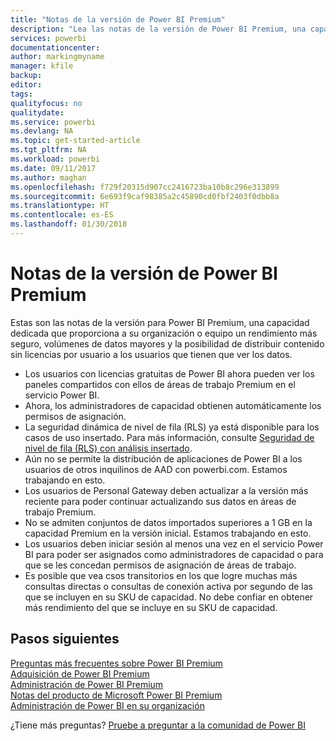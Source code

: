 ```yaml
---
title: "Notas de la versión de Power BI Premium"
description: "Lea las notas de la versión de Power BI Premium, una capacidad dedicada para su organización o equipo."
services: powerbi
documentationcenter: 
author: markingmyname
manager: kfile
backup: 
editor: 
tags: 
qualityfocus: no
qualitydate: 
ms.service: powerbi
ms.devlang: NA
ms.topic: get-started-article
ms.tgt_pltfrm: NA
ms.workload: powerbi
ms.date: 09/11/2017
ms.author: maghan
ms.openlocfilehash: f729f20315d907cc2416723ba10b8c296e313899
ms.sourcegitcommit: 6e693f9caf98385a2c45890cd0fbf2403f0dbb8a
ms.translationtype: HT
ms.contentlocale: es-ES
ms.lasthandoff: 01/30/2018
---
```

# <a name="power-bi-premium-release-notes"></a>Notas de la versión de Power BI Premium
Estas son las notas de la versión para Power BI Premium, una capacidad dedicada que proporciona a su organización o equipo un rendimiento más seguro, volúmenes de datos mayores y la posibilidad de distribuir contenido sin licencias por usuario a los usuarios que tienen que ver los datos.

* Los usuarios con licencias gratuitas de Power BI ahora pueden ver los paneles compartidos con ellos de áreas de trabajo Premium en el servicio Power BI.
* Ahora, los administradores de capacidad obtienen automáticamente los permisos de asignación.
* La seguridad dinámica de nivel de fila (RLS) ya está disponible para los casos de uso insertado. Para más información, consulte [Seguridad de nivel de fila (RLS) con análisis insertado](developer/embedded-row-level-security.md).
* Aún no se permite la distribución de aplicaciones de Power BI a los usuarios de otros inquilinos de AAD con powerbi.com. Estamos trabajando en esto.
* Los usuarios de Personal Gateway deben actualizar a la versión más reciente para poder continuar actualizando sus datos en áreas de trabajo Premium.
* No se admiten conjuntos de datos importados superiores a 1 GB en la capacidad Premium en la versión inicial. Estamos trabajando en esto.
* Los usuarios deben iniciar sesión al menos una vez en el servicio Power BI para poder ser asignados como administradores de capacidad o para que se les concedan permisos de asignación de áreas de trabajo.
* Es posible que vea csos transitorios en los que logre muchas más consultas directas o consultas de conexión activa por segundo de las que se incluyen en su SKU de capacidad. No debe confiar en obtener más rendimiento del que se incluye en su SKU de capacidad.

## <a name="next-steps"></a>Pasos siguientes
[Preguntas más frecuentes sobre Power BI Premium](service-premium-faq.md)  
[Adquisición de Power BI Premium](service-admin-premium-purchase.md)  
[Administración de Power BI Premium](service-admin-premium-manage.md)  
[Notas del producto de Microsoft Power BI Premium](https://aka.ms/pbipremiumwhitepaper)  
[Administración de Power BI en su organización](service-admin-administering-power-bi-in-your-organization.md)  

¿Tiene más preguntas? [Pruebe a preguntar a la comunidad de Power BI](https://community.powerbi.com/)

